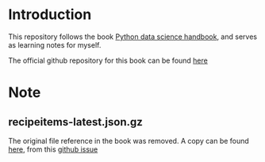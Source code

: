 # Introduction

This repository follows the book [Python data science handbook](https://jakevdp.github.io/PythonDataScienceHandbook/), and serves as learning notes for myself.

The official github repository for this book can be found [here](https://github.com/jakevdp/PythonDataScienceHandbook)

# Note

## recipeitems-latest.json.gz

The original file reference in the book was removed. A copy can be found [here](https://github.com/sameergarg/scala-elasticsearch/blob/master/conf/recipeitems-latest.json.gz), from this [github issue](https://github.com/jakevdp/PythonDataScienceHandbook/issues/67)
